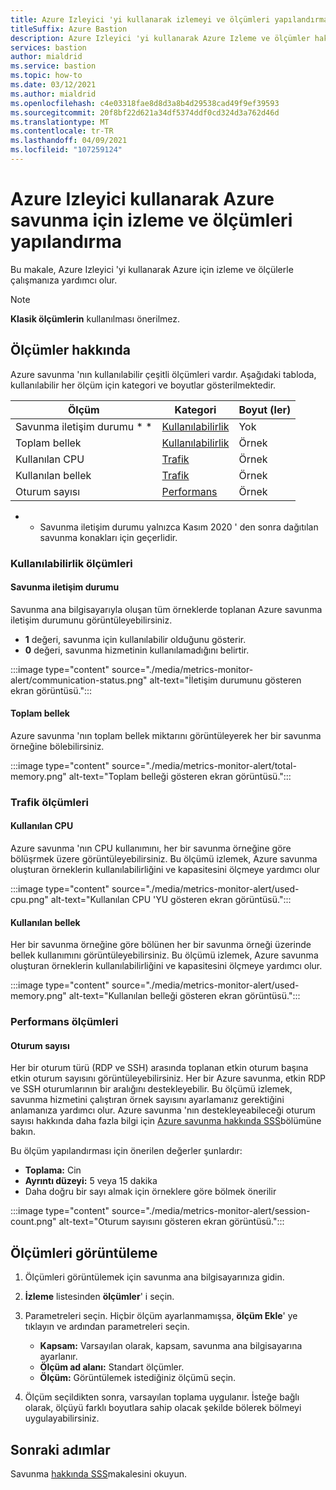 ```yaml
---
title: Azure Izleyici 'yi kullanarak izlemeyi ve ölçümleri yapılandırma
titleSuffix: Azure Bastion
description: Azure Izleyici 'yi kullanarak Azure Izleme ve ölçümler hakkında bilgi edinin, Azure 'da ölçümler, uyarı, tanılama günlükleri çözümü.
services: bastion
author: mialdrid
ms.service: bastion
ms.topic: how-to
ms.date: 03/12/2021
ms.author: mialdrid
ms.openlocfilehash: c4e03318fae8d8d3a8b4d29538cad49f9ef39593
ms.sourcegitcommit: 20f8bf22d621a34df5374ddf0cd324d3a762d46d
ms.translationtype: MT
ms.contentlocale: tr-TR
ms.lasthandoff: 04/09/2021
ms.locfileid: "107259124"
---
```

# <a name="how-to-configure-monitoring-and-metrics-for-azure-bastion-using-azure-monitor"></a>Azure Izleyici kullanarak Azure savunma için izleme ve ölçümleri yapılandırma

Bu makale, Azure Izleyici 'yi kullanarak Azure için izleme ve ölçülerle çalışmanıza yardımcı olur.

>[!NOTE]
>**Klasik ölçümlerin** kullanılması önerilmez.
>

## <a name="about-metrics"></a>Ölçümler hakkında

Azure savunma 'nın kullanılabilir çeşitli ölçümleri vardır. Aşağıdaki tabloda, kullanılabilir her ölçüm için kategori ve boyutlar gösterilmektedir.

|**Ölçüm**|**Kategori**|**Boyut (ler)**|
| --- | --- | --- |
|Savunma iletişim durumu * *|[Kullanılabilirlik](#availability)|Yok|
|Toplam bellek|[Kullanılabilirlik](#availability)|Örnek|
|Kullanılan CPU|[Trafik](#traffic)|Örnek
|Kullanılan bellek|[Trafik](#traffic)|Örnek
|Oturum sayısı|[Performans](#performance)|Örnek|

* * Savunma iletişim durumu yalnızca Kasım 2020 ' den sonra dağıtılan savunma konakları için geçerlidir.

### <a name="availability-metrics"></a><a name="availability"></a>Kullanılabilirlik ölçümleri

#### <a name="bastion-communication-status"></a><a name="communication-status"></a>Savunma iletişim durumu

Savunma ana bilgisayarıyla oluşan tüm örneklerde toplanan Azure savunma iletişim durumunu görüntüleyebilirsiniz.

* **1** değeri, savunma için kullanılabilir olduğunu gösterir.
* **0** değeri, savunma hizmetinin kullanılamadığını belirtir.

:::image type="content" source="./media/metrics-monitor-alert/communication-status.png" alt-text="İletişim durumunu gösteren ekran görüntüsü.":::

#### <a name="total-memory"></a><a name="total-memory"></a>Toplam bellek

Azure savunma 'nın toplam bellek miktarını görüntüleyerek her bir savunma örneğine bölebilirsiniz.

:::image type="content" source="./media/metrics-monitor-alert/total-memory.png" alt-text="Toplam belleği gösteren ekran görüntüsü.":::

### <a name="traffic-metrics"></a><a name="traffic"></a>Trafik ölçümleri

#### <a name="used-cpu"></a><a name="used-cpu"></a>Kullanılan CPU

Azure savunma 'nın CPU kullanımını, her bir savunma örneğine göre bölüşrmek üzere görüntüleyebilirsiniz. Bu ölçümü izlemek, Azure savunma oluşturan örneklerin kullanılabilirliğini ve kapasitesini ölçmeye yardımcı olur

:::image type="content" source="./media/metrics-monitor-alert/used-cpu.png" alt-text="Kullanılan CPU 'YU gösteren ekran görüntüsü.":::

#### <a name="used-memory"></a><a name="used-memory"></a>Kullanılan bellek

Her bir savunma örneğine göre bölünen her bir savunma örneği üzerinde bellek kullanımını görüntüleyebilirsiniz. Bu ölçümü izlemek, Azure savunma oluşturan örneklerin kullanılabilirliğini ve kapasitesini ölçmeye yardımcı olur.

:::image type="content" source="./media/metrics-monitor-alert/used-memory.png" alt-text="Kullanılan belleği gösteren ekran görüntüsü.":::

### <a name="performance-metrics"></a><a name="performance"></a>Performans ölçümleri

#### <a name="session-count"></a>Oturum sayısı

Her bir oturum türü (RDP ve SSH) arasında toplanan etkin oturum başına etkin oturum sayısını görüntüleyebilirsiniz. Her bir Azure savunma, etkin RDP ve SSH oturumlarının bir aralığını destekleyebilir. Bu ölçümü izlemek, savunma hizmetini çalıştıran örnek sayısını ayarlamanız gerektiğini anlamanıza yardımcı olur. Azure savunma 'nın destekleyeabileceği oturum sayısı hakkında daha fazla bilgi için [Azure savunma hakkında SSS](bastion-faq.md)bölümüne bakın.

Bu ölçüm yapılandırması için önerilen değerler şunlardır:

* **Toplama:** Cin
* **Ayrıntı düzeyi:** 5 veya 15 dakika
* Daha doğru bir sayı almak için örneklere göre bölmek önerilir

:::image type="content" source="./media/metrics-monitor-alert/session-count.png" alt-text="Oturum sayısını gösteren ekran görüntüsü.":::

## <a name="how-to-view-metrics"></a><a name="metrics"></a>Ölçümleri görüntüleme

1. Ölçümleri görüntülemek için savunma ana bilgisayarınıza gidin.
1. **İzleme** listesinden **ölçümler**' i seçin.
1. Parametreleri seçin. Hiçbir ölçüm ayarlanmamışsa, **ölçüm Ekle**' ye tıklayın ve ardından parametreleri seçin.

   * **Kapsam:** Varsayılan olarak, kapsam, savunma ana bilgisayarına ayarlanır.
   * **Ölçüm ad alanı:** Standart ölçümler.
   * **Ölçüm:** Görüntülemek istediğiniz ölçümü seçin.

1. Ölçüm seçildikten sonra, varsayılan toplama uygulanır. İsteğe bağlı olarak, ölçüyü farklı boyutlara sahip olacak şekilde bölerek bölmeyi uygulayabilirsiniz.

## <a name="next-steps"></a>Sonraki adımlar

Savunma [hakkında SSS](bastion-faq.md)makalesini okuyun.
  
